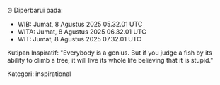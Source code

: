 ⏰ Diperbarui pada:
- WIB: Jumat, 8 Agustus 2025 05.32.01 UTC
- WITA: Jumat, 8 Agustus 2025 06.32.01 UTC
- WIT: Jumat, 8 Agustus 2025 07.32.01 UTC

Kutipan Inspiratif:
"Everybody is a genius. But if you judge a fish by its ability to climb a tree, it will live its whole life believing that it is stupid."


Kategori: inspirational

